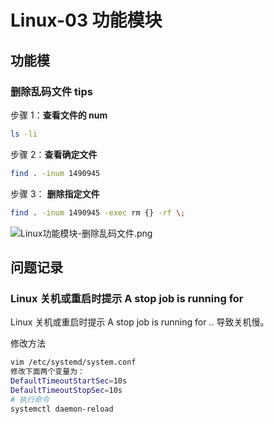 # Linux-03 功能模块

## 功能模

### 删除乱码文件 tips

步骤 1：**查看文件的 num**

```bash
ls -li
```

步骤 2：**查看确定文件**

```bash
find . -inum 1490945
```

步骤 3： **删除指定文件**

```bash
find . -inum 1490945 -exec rm {} -rf \;
```

![Linux功能模块-删除乱码文件.png](https://raw.githubusercontent.com/fansichao/awesome-it/master/images/20191129130808.png)

## 问题记录

### Linux 关机或重启时提示 A stop job is running for

Linux 关机或重启时提示 A stop job is running for .. 导致关机慢。

修改方法

```bash
vim /etc/systemd/system.conf
修改下面两个变量为：
DefaultTimeoutStartSec=10s
DefaultTimeoutStopSec=10s
# 执行命令
systemctl daemon-reload
```

